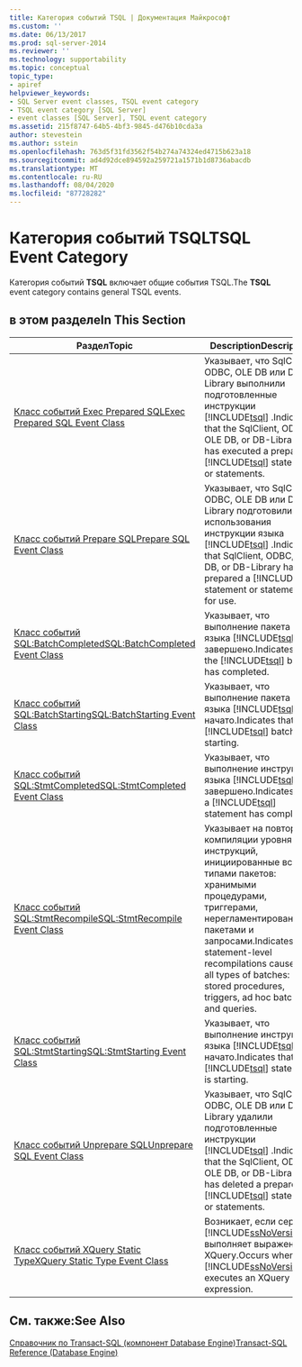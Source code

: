 ```yaml
---
title: Категория событий TSQL | Документация Майкрософт
ms.custom: ''
ms.date: 06/13/2017
ms.prod: sql-server-2014
ms.reviewer: ''
ms.technology: supportability
ms.topic: conceptual
topic_type:
- apiref
helpviewer_keywords:
- SQL Server event classes, TSQL event category
- TSQL event category [SQL Server]
- event classes [SQL Server], TSQL event category
ms.assetid: 215f8747-64b5-4bf3-9845-d476b10cda3a
author: stevestein
ms.author: sstein
ms.openlocfilehash: 763d5f31fd3562f54b274a74324ed4715b623a18
ms.sourcegitcommit: ad4d92dce894592a259721a1571b1d8736abacdb
ms.translationtype: MT
ms.contentlocale: ru-RU
ms.lasthandoff: 08/04/2020
ms.locfileid: "87728282"
---
```

# <a name="tsql-event-category"></a><span data-ttu-id="92296-102">Категория событий TSQL</span><span class="sxs-lookup"><span data-stu-id="92296-102">TSQL Event Category</span></span>
  <span data-ttu-id="92296-103">Категория событий **TSQL** включает общие события TSQL.</span><span class="sxs-lookup"><span data-stu-id="92296-103">The **TSQL** event category contains general TSQL events.</span></span>  
  
## <a name="in-this-section"></a><span data-ttu-id="92296-104">в этом разделе</span><span class="sxs-lookup"><span data-stu-id="92296-104">In This Section</span></span>  
  
|<span data-ttu-id="92296-105">Раздел</span><span class="sxs-lookup"><span data-stu-id="92296-105">Topic</span></span>|<span data-ttu-id="92296-106">Description</span><span class="sxs-lookup"><span data-stu-id="92296-106">Description</span></span>|  
|-----------|-----------------|  
|[<span data-ttu-id="92296-107">Класс событий Exec Prepared SQL</span><span class="sxs-lookup"><span data-stu-id="92296-107">Exec Prepared SQL Event Class</span></span>](exec-prepared-sql-event-class.md)|<span data-ttu-id="92296-108">Указывает, что SqlClient, ODBC, OLE DB или DB-Library выполнили подготовленные инструкции [!INCLUDE[tsql](../../includes/tsql-md.md)] .</span><span class="sxs-lookup"><span data-stu-id="92296-108">Indicates that the SqlClient, ODBC, OLE DB, or DB-Library has executed a prepared [!INCLUDE[tsql](../../includes/tsql-md.md)] statement or statements.</span></span>|  
|[<span data-ttu-id="92296-109">Класс событий Prepare SQL</span><span class="sxs-lookup"><span data-stu-id="92296-109">Prepare SQL Event Class</span></span>](prepare-sql-event-class.md)|<span data-ttu-id="92296-110">Указывает, что SqlClient, ODBC, OLE DB или DB-Library подготовили для использования инструкции языка [!INCLUDE[tsql](../../includes/tsql-md.md)] .</span><span class="sxs-lookup"><span data-stu-id="92296-110">Indicates that SqlClient, ODBC, OLE DB, or DB-Library has prepared a [!INCLUDE[tsql](../../includes/tsql-md.md)] statement or statements for use.</span></span>|  
|[<span data-ttu-id="92296-111">Класс событий SQL:BatchCompleted</span><span class="sxs-lookup"><span data-stu-id="92296-111">SQL:BatchCompleted Event Class</span></span>](sql-batchcompleted-event-class.md)|<span data-ttu-id="92296-112">Указывает, что выполнение пакета языка [!INCLUDE[tsql](../../includes/tsql-md.md)] завершено.</span><span class="sxs-lookup"><span data-stu-id="92296-112">Indicates that the [!INCLUDE[tsql](../../includes/tsql-md.md)] batch has completed.</span></span>|  
|[<span data-ttu-id="92296-113">Класс событий SQL:BatchStarting</span><span class="sxs-lookup"><span data-stu-id="92296-113">SQL:BatchStarting Event Class</span></span>](sql-batchstarting-event-class.md)|<span data-ttu-id="92296-114">Указывает, что выполнение пакета языка [!INCLUDE[tsql](../../includes/tsql-md.md)] начато.</span><span class="sxs-lookup"><span data-stu-id="92296-114">Indicates that the [!INCLUDE[tsql](../../includes/tsql-md.md)] batch is starting.</span></span>|  
|[<span data-ttu-id="92296-115">Класс событий SQL:StmtCompleted</span><span class="sxs-lookup"><span data-stu-id="92296-115">SQL:StmtCompleted Event Class</span></span>](sql-stmtcompleted-event-class.md)|<span data-ttu-id="92296-116">Указывает, что выполнение инструкции языка [!INCLUDE[tsql](../../includes/tsql-md.md)] завершено.</span><span class="sxs-lookup"><span data-stu-id="92296-116">Indicates that a [!INCLUDE[tsql](../../includes/tsql-md.md)] statement has completed.</span></span>|  
|[<span data-ttu-id="92296-117">Класс событий SQL:StmtRecompile</span><span class="sxs-lookup"><span data-stu-id="92296-117">SQL:StmtRecompile Event Class</span></span>](sql-stmtrecompile-event-class.md)|<span data-ttu-id="92296-118">Указывает на повторные компиляции уровня инструкций, инициированные всеми типами пакетов: хранимыми процедурами, триггерами, нерегламентированными пакетами и запросами.</span><span class="sxs-lookup"><span data-stu-id="92296-118">Indicates statement-level recompilations caused by all types of batches: stored procedures, triggers, ad hoc batches, and queries.</span></span>|  
|[<span data-ttu-id="92296-119">Класс событий SQL:StmtStarting</span><span class="sxs-lookup"><span data-stu-id="92296-119">SQL:StmtStarting Event Class</span></span>](sql-stmtstarting-event-class.md)|<span data-ttu-id="92296-120">Указывает, что выполнение инструкции языка [!INCLUDE[tsql](../../includes/tsql-md.md)] начато.</span><span class="sxs-lookup"><span data-stu-id="92296-120">Indicates that a [!INCLUDE[tsql](../../includes/tsql-md.md)] statement is starting.</span></span>|  
|[<span data-ttu-id="92296-121">Класс событий Unprepare SQL</span><span class="sxs-lookup"><span data-stu-id="92296-121">Unprepare SQL Event Class</span></span>](unprepare-sql-event-class.md)|<span data-ttu-id="92296-122">Указывает, что SqlClient, ODBC, OLE DB или DB-Library удалили подготовленные инструкции [!INCLUDE[tsql](../../includes/tsql-md.md)] .</span><span class="sxs-lookup"><span data-stu-id="92296-122">Indicates that the SqlClient, ODBC, OLE DB, or DB-Library has deleted a prepared [!INCLUDE[tsql](../../includes/tsql-md.md)] statement or statements.</span></span>|  
|[<span data-ttu-id="92296-123">Класс событий XQuery Static Type</span><span class="sxs-lookup"><span data-stu-id="92296-123">XQuery Static Type Event Class</span></span>](xquery-static-type-event-class.md)|<span data-ttu-id="92296-124">Возникает, если сервер [!INCLUDE[ssNoVersion](../../includes/ssnoversion-md.md)] выполняет выражение XQuery.</span><span class="sxs-lookup"><span data-stu-id="92296-124">Occurs when [!INCLUDE[ssNoVersion](../../includes/ssnoversion-md.md)] executes an XQuery expression.</span></span>|  
  
## <a name="see-also"></a><span data-ttu-id="92296-125">См. также:</span><span class="sxs-lookup"><span data-stu-id="92296-125">See Also</span></span>  
 [<span data-ttu-id="92296-126">Справочник по Transact-SQL (компонент Database Engine)</span><span class="sxs-lookup"><span data-stu-id="92296-126">Transact-SQL Reference &#40;Database Engine&#41;</span></span>](/sql/t-sql/language-reference)  
  
  
